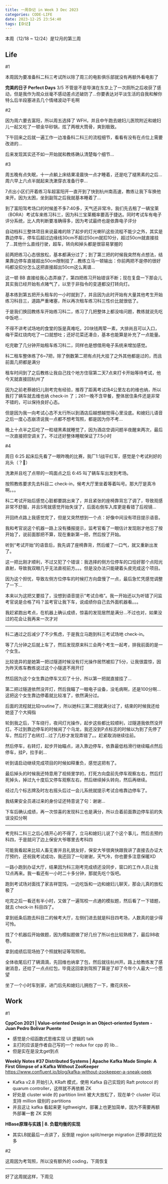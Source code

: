```yaml
---
title: 一周杂记 in Week 3 Dec 2023
categories: CODE-LIFE
date: 2023-12-25 23:54:40
tags: [杂记]
---
```


本周（12/18 ~ 12/24）是12月的第三周

## Life

\#1

本周因为要准备科二科三考试所以除了周三的电影俱乐部就没有再额外看电影了

**完美的日子 Perfect Days** 3/5 不管是不是导演在东京上了一次厕所之后收获了感动，但是我作为观众丝毫不感动差点还破防了...你要表达对平淡生活的自我和解你特么后半段塞进去几个情绪波动干毛啊

\#2

因为周六要去富阳，所以周五选择了 WFH，并且中午跑去媳妇儿医院附近和媳妇儿一起又吃了一顿金华砂锅，炫了两根大筒骨，爽到极致。

下午回来之后就一遍工作一边准备科二科三的流程细节，看看有没有在点位上需要改进的...

后来发现其实还不如一开始就和教练确认清楚每个细节...

\#3

周五晚有点失眠，十一点躺上床结果凌晨快一点才睡着，还是吃了褪黑素的之后...周六早上六点半就起来洗漱穿衣准备行李...

7点出小区们开着练习车超富阳开一直开到了快到杭州南高速，教练让我下车换他来开。因为太困，坐到副驾之后我就基本睡着了...

到了富阳驾考场口的时候差不多7:40多，天气还非常冷，我们先去租了一辆宝莱（BORA）考试车来练习科三，因为科三宝莱概率要高于捷达。同时考试车有电子评分系统，比人肉判断要准确得多，因为考试最终也是依靠电子评分

自动档科三整体项目来说最难的除了起步的灯光喇叭这些流程不能少之外，其实是靠边停车，停车后超过边缘线30cm不超过50cm就扣10分，超过50cm就直接挂了...其他什么直线行驶，超车，转向和掉头都是很容易掌握的

前两把练习心态很放松，基本都满分过了；到了第三把的时候我突然有点想法，结果靠边停车直接超出50cm限制挂了...教练立马一顿输出：你前两把不是停的很好吗都没扣分怎么这把直接超出50cm这么离谱...

这一顿 BB 直接给我心态弄崩了，第四把练习开始错误不断；现在复盘一下那会儿其实我已经开始有点赌气了，以至于非指令的变道都没打转向灯。

基本练到第五把开头租车的一小时就到了，并且因为此时开始有大量其他考生开始练习科目三，道路严重堵塞，所以再次租车练习科三性价比就很低了。

于是我们换回教练车开始练习科二，练习了几把整体上都没啥问题，教练就说先吃中饭吧...

不得不讲考试场地的食堂的饭是真难吃，20块钱两荤一素，大排尚且可以入口，梅干菜红烧肉吃了一口就想吐；还好花菜还凑合，基本也能算是补充了一点能量。

吃完歇了几分钟开始租车练习科二，同样也是想借用电子系统来增加感觉。

科二租车整体练了6~7把，除了倒数第二把有点托大挂了之外其他都是过的，而且前面几把都是满分

租车时间到了之后教练让我自己找个地方住宿第二天7点来打卡开始等待考试，他今天就直接回杭州了

因为之前老蔡媳妇儿刚考完有经验，推荐了距离考试场4公里左右的维也纳，所以我打了辆车就去维也纳 check-in 了；261一晚不含早餐，整体居住条件还是非常不错的，可以保持良好心态。

但是因为我一向考试心态不太行所以到酒店后越想越觉得心里没底。和媳妇儿语音之后一度心态崩溃说我一点都不想考驾照，都是因为你不考...

晚上十点半之后吃了一粒褪黑素就睡觉了，因为酒店空调问题半夜醒来两次，最后一次直接把空调关了。不过还好整体睡眠保证了7.5小时

\#4

周日 6:25 起床后先看了一眼昨晚的比赛，我厂1:1战平红军，感觉是个考试利好的兆头（？🤔）

洗漱并且吃了点带的一鸣面点之后 6:45 叫了辆车车出发到考场。

按照教练要求先去科目二 check-in，候考大厅里坐着等着叫号。那大厅是真冷啊。。。

科二考试开始后感觉心脏都要跳出来了，并且紧张的座椅靠背忘了调了，导致观感非常不舒服，并且S弯就感觉开始失误了，后面右倒车入库更是看错了后视镜...

开回终点路上我感觉完了，但是又突然想到一个点：好像中间没有项目提示语音。

我和考官说这个机器一路上没有播报提示，监考官看了一眼估计发现刚才他忘了按开始了，说前面那把不算，现在重新第一把，然后按了开始。

听到“考试开始”的语音后，我先调了座椅靠背，然后缓了一口气，就又重新出发了。

这一把比刚才顺利，不过又犯了个错误：我选择的侧方位停车的口恰好那个点阳光直射，导致我双眼几乎无法直视前方。。。但是没办法只能硬着头皮完成这个项目。

因为这个担忧，导致左侧方位停车的时候打方向盘慢了一点，最后急忙凭感觉调整了一下...

本来以为这把又要挂了，没想到语音提示“考试合格”。我一开始还以为听错了问监考官说是合格了吗？监考官让我下车，说成绩你自己去外面机器看。。。

我赶紧跑出考点，在机器上确认成绩，惊喜的发现居然是满分...不过也对，如果没过的花会让我再来一次才对

---

科二通过之后减少了不少焦虑，于是我立马跑到科三考试场地 check-in。

等了几分钟之后就上车了，然后发现原来科三会两个考生一起考，排我前面的是一个女生。

比较诡异的是她第一把过隧道时候没有灯光操作居然被扣了5分，让我很震惊，因为昨天练车教练说过这个小隧道不用开灯

然后因为这个女生靠边停车又扣了十分，所以第一把就直接挂了...

第二把过隧道依然没开灯，然后我瞄了一眼电子设备，没毛病啊，还是100分啊...这把这个女生靠边停着就比较准了，依然满分过。

后面的流程就比较routine了，所以她科三第二把就满分过了，结束的时候我还给她竖了个大拇指

轮到我之后，下车绕行，夜间灯光操作，起步这些都比较顺利，过隧道我依然没开灯。不过到靠边停车的时候闹了个乌龙，我还没到P点标志的时候以为到了先停了车，然后打了右转灯...过了几秒才发现弄错了。。赶紧取消继续往前。

然后停车，右转灯，起步开始瞄点，进入靠边停车，依靠最低档滑行继续瞄点然后停车，挂P，拉手刹...

听到请启动继续完成项目的时候如释重负，感觉这把有了。

最后掉头的时候我还特意用了视频里学的，打死方向盘前先停车观察左右，然后打死掉头，掉过九十度后又停车观察左右，然后继续掉头转向，然后再继续。

经过几个标志牌及时左右摇头后过一会儿系统就提示考试合格靠边停车了。

我结果安全员递过来的身份证还特意说了句：谢谢...

下车后确认成绩，再一次惊喜的发现科三也是满分，所以合着前面靠边停车前的失误没扣分啊

---

考完科二科三之后心情开心的不得了，立马和媳妇儿说了个这个事儿，然后去预约科四，于是就问了边上保安大爷哪里去考科四

可能我看起来比较人畜无害并且礼貌友好，保安大爷很爽快跟我讲了直接去办证大厅预约，还祝我考试成功，我还回了一句谢谢，天气冷，你也要多注意保暖XD

一路小跑到办证大厅，结果因为科三刚考完成绩还没同步，窗口的工作人员让我12点再来。我一看还有一小时二十多分钟，那就先吃个饭吧。

跑到考试场对面找了家吉祥馄饨，一边吃饭和一边和媳妇儿聊天，那会儿真的放松极了

吃完之后一看还有半小时，又做了一遍驾校一点通的模拟题，然后看了一下错题，就去 check-in 科目四了。

拿到纸条后跑去科目二的候考大厅，左侧们进去就是科目四考场，人数真的是少得可怜。

找了个机器后开始做题，因为模拟题做了好几份了所以也比较熟练了，最后98收卷。

拿到成绩后现场拍了个照就制证等驾照啦。

全体收尾后打了辆滴滴，先回维也纳拿了包，然后就往杭州开。路上给教练发了感谢消息，还给了一点点红包，毕竟这回拿到驾照了算是了却了今年个人最大一个愿望

坐了一个小时车到家，进门后先和媳妇儿拥抱了一下，撒花庆祝~

## Work

\#1

**CppCon 2021 | Value-oriented Design in an Object-oriented System - Juan Pedro Bolivar Puente**

- 感觉是介绍函数式思维实现 UI 逻辑的 talk
- 主打的应该是作者自己写的一个 redux for cpp 的 lib…
- 但是实在是没太get到点

**Weekly Notes #37 Distributed Systems | Apache Kafka Made Simple: A First Glimpse of a Kafka Without ZooKeeper** https://www.confluent.io/blog/kafka-without-zookeeper-a-sneak-peek

- Kafka v2.8 开始引入 KRaft 模式，使用 Kafka 自己实现的 Raft protocol 的 quarum controller，这样就不再依赖 ZK
- 好处是 cluster wide 的 partition limit 被大大放松了，现在单个 cluster 可以支持 million 级别的 partitions
- 并且这让 kafka 看起来更 ligthweight，部署上也更加简单，因为不需要再额外部署一套 ZK 实例

**HBase原理与实践 | 8. 负载均衡的实现**

- 其实LB就最后一点讲了，反倒是 region split/merge migration 迁移讲的比较多

\#2

这周因为考驾照，所以没有额外的 coding，下周恢复

---

好了这周就这样，下周见
